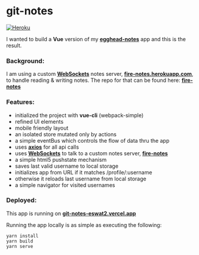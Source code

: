 # git-notes

[![Heroku](https://heroku-badge.herokuapp.com/?app=git-notes&style=flat&svg=1)](https://git-notes.herokuapp.com)

I wanted to build a **Vue** version of my [**egghead-notes**](https://github.com/eswat2/egghead-notes) app and this is the result.

### Background:

I am using a custom [**WebSockets**](https://developer.mozilla.org/en-US/docs/Web/API/WebSockets_API) notes server, [**fire-notes.herokuapp.com**](https://fire-notes.herokuapp.com), to handle reading & writing notes.  The repo for that can be found here: [**fire-notes**](https://github.com/eswat2/fire-notes)

### Features:

- initialized the project with **vue-cli** (webpack-simple)
- refined UI elements
- mobile friendly layout
- an isolated store mutated only by actions
- a simple eventBus which controls the flow of data thru the app
- uses [**axios**](https://github.com/mzabriskie/axios) for all api calls
- uses [**WebSockets**](https://developer.mozilla.org/en-US/docs/Web/API/WebSockets_API) to talk to a custom notes server, [**fire-notes**](https://fire-notes.herokuapp.com)
- a simple html5 pushstate mechanism
- saves last valid username to local storage
- initializes app from URL if it matches /profile/:username
- otherwise it reloads last username from local storage
- a simple navigator for visited usernames

### Deployed:

This app is running on [**git-notes-eswat2.vercel.app**](https://git-notes-eswat2.vercel.app)

Running the app locally is as simple as executing the following:

```
yarn install
yarn build
yarn serve
```
